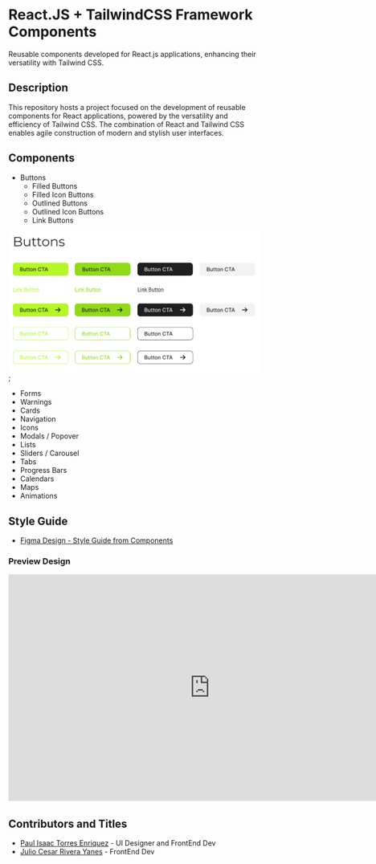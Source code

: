# React.JS + TailwindCSS Framework Components

Reusable components developed for React.js applications, enhancing their versatility with Tailwind CSS.

## Description
This repository hosts a project focused on the development of reusable components for React applications, powered by the versatility and efficiency of Tailwind CSS. The combination of React and Tailwind CSS enables agile construction of modern and stylish user interfaces.

## Components
- Buttons
  - Filled Buttons
  - Filled Icon Buttons
  - Outlined Buttons
  - Outlined Icon Buttons
  - Link Buttons
  
![Buttons Design](./Images/Buttons.png);
- Forms
- Warnings
- Cards
- Navigation
- Icons
- Modals / Popover
- Lists
- Sliders / Carousel
- Tabs
- Progress Bars
- Calendars
- Maps
- Animations

## Style Guide
- [Figma Design - Style Guide from Components](https://www.figma.com/file/tLVmVhMO7T6GqCtdF7ZcVy/Style-Guide?type=design&node-id=2%3A17&mode=design&t=EmDdaSNWFYorEub7-1)

### Preview Design
<iframe style="border: 1px solid rgba(0, 0, 0, 0.1);" width="800" height="450" src="https://www.figma.com/embed?embed_host=share&url=https%3A%2F%2Fwww.figma.com%2Ffile%2FtLVmVhMO7T6GqCtdF7ZcVy%2FStyle-Guide%3Ftype%3Ddesign%26node-id%3D2%253A17%26mode%3Ddesign%26t%3DEmDdaSNWFYorEub7-1" allowfullscreen></iframe>

## Contributors and Titles
- [Paul Isaac Torres Enriquez]() - UI Designer and FrontEnd Dev
- [Julio Cesar Rivera Yanes]() - FrontEnd Dev